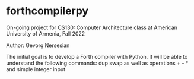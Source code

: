 # forthcompilerpy

On-going project for CS130: Computer Architecture class at American University of Armenia, Fall 2022

Author: Gevorg Nersesian

The initial goal is to develop a Forth compiler with Python. It will be able to understand the following commands: dup swap as well as operations + - * and simple integer input
